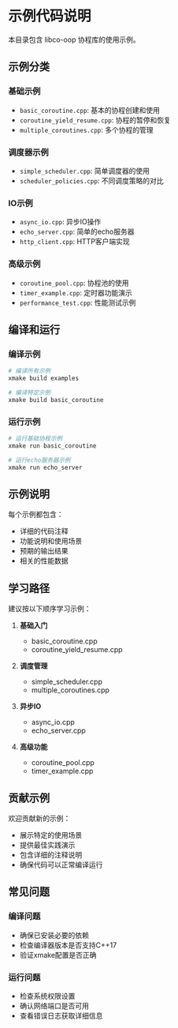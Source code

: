# 示例代码说明

本目录包含 libco-oop 协程库的使用示例。

## 示例分类

### 基础示例
- `basic_coroutine.cpp`: 基本的协程创建和使用
- `coroutine_yield_resume.cpp`: 协程的暂停和恢复
- `multiple_coroutines.cpp`: 多个协程的管理

### 调度器示例
- `simple_scheduler.cpp`: 简单调度器的使用
- `scheduler_policies.cpp`: 不同调度策略的对比

### IO示例
- `async_io.cpp`: 异步IO操作
- `echo_server.cpp`: 简单的echo服务器
- `http_client.cpp`: HTTP客户端实现

### 高级示例
- `coroutine_pool.cpp`: 协程池的使用
- `timer_example.cpp`: 定时器功能演示
- `performance_test.cpp`: 性能测试示例

## 编译和运行

### 编译示例
```bash
# 编译所有示例
xmake build examples

# 编译特定示例
xmake build basic_coroutine
```

### 运行示例
```bash
# 运行基础协程示例
xmake run basic_coroutine

# 运行echo服务器示例
xmake run echo_server
```

## 示例说明

每个示例都包含：
- 详细的代码注释
- 功能说明和使用场景
- 预期的输出结果
- 相关的性能数据

## 学习路径

建议按以下顺序学习示例：

1. **基础入门**
   - basic_coroutine.cpp
   - coroutine_yield_resume.cpp

2. **调度管理**
   - simple_scheduler.cpp
   - multiple_coroutines.cpp

3. **异步IO**
   - async_io.cpp
   - echo_server.cpp

4. **高级功能**
   - coroutine_pool.cpp
   - timer_example.cpp

## 贡献示例

欢迎贡献新的示例：
- 展示特定的使用场景
- 提供最佳实践演示
- 包含详细的注释说明
- 确保代码可以正常编译运行

## 常见问题

### 编译问题
- 确保已安装必要的依赖
- 检查编译器版本是否支持C++17
- 验证xmake配置是否正确

### 运行问题
- 检查系统权限设置
- 确认网络端口是否可用
- 查看错误日志获取详细信息 